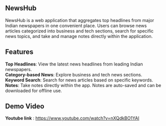 ## NewsHub
NewsHub is a web application that aggregates top headlines from major Indian newspapers in one convenient place. Users can browse news articles categorized into business and tech sections, search for specific news topics, and take and manage notes directly within the application.
## Features
 **Top Headlines**: View the latest news headlines from leading Indian newspapers.<br>
**Category-based News**: Explore business and tech news sections.<br>
 **Keyword Search**: Search for news articles based on specific keywords.<br>
 **Notes**: Take notes directly within the app. Notes are auto-saved and can be downloaded for offline use.<br>

 ## Demo Video
**Youtube link** : https://www.youtube.com/watch?v=nXQdkBO1YAI

